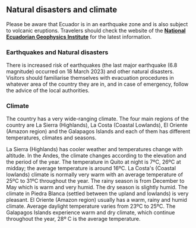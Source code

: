 ## Natural disasters and climate

Please be aware that Ecuador is in an earthquake zone and is also subject to volcanic eruptions. Travelers should check the website of the [**National Ecuadorian Geophysics Institute**](http://www.igepn.edu.ec/) for the latest information.

### **Earthquakes and Natural disasters**

There is increased risk of earthquakes (the last major earthquake (6.8 magnitude) occurred on 18 March 2023) and other natural disasters. Visitors should familiarise themselves with evacuation procedures in whatever area of the country they are in, and in case of emergency, follow the advice of the local authorities.

### **Climate**

The country has a very wide-ranging climate. The four main regions of the country are La Sierra (Highlands), La Costa (Coastal Lowlands), El Oriente (Amazon region) and the Galapagos Islands and each of them has different temperatures, climates and seasons.

La Sierra (Highlands) has cooler weather and temperatures change with altitude. In the Andes, the climate changes according to the elevation and the period of the year. The temperature in Quito at night is 7ºC, 26ºC at midday; the average temperature is around 16ºC. La Costa's (Coastal lowlands) climate is normally very warm with an average temperature of 25ºC to 31ºC throughout the year. The rainy season is from December to May which is warm and very humid. The dry season is slightly humid. The climate in Piedra Blanca (settled between the upland and lowlands) is very pleasant. El Oriente (Amazon region) usually has a warm, rainy and humid climate. Average daylight temperature varies from 23ºC to 25ºC. The Galapagos Islands experience warm and dry climate, which continue throughout the year, 28º C is the average temperature.
